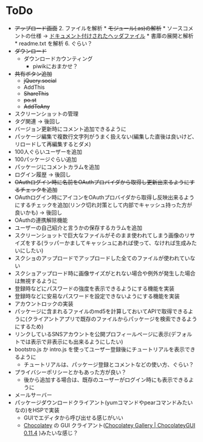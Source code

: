 # ToDo

* ~~アップロード画面~~
    2. ファイルを解析
        * ~~モジュール(.as)の解析~~
        * ソースコメントの仕様 → [ドキュメント付けされたヘッダファイル](http://www.onionsoft.net/hsp/v33/doclib/HSP%20Document%20Library/hdl_usage.htm)
        * 書庫の展開と解析
            * readme.txt を解析
    6. ぐらい？
* ~~ダウンロード~~
    * ダウンロードカウンティング
        * piwikにおまかせ？
* ~~共有ボタン追加~~
    * ~~jQuery.social~~
    * AddThis
    * ~~ShareThis~~
    * ~~po.st~~
    * ~~AddToAny~~
* スクリーンショットの管理
* タグ関連 → 後回し
* バージョン更新時にコメント追加できるように
* パッケージ編集で複数行文字列がうまく扱えない(編集した直後は良いけど、リロードして再編集するとダメ)
* 100人ぐらいユーザーを追加
* 100パッケージぐらい追加
* パッケージにコメントカラムを追加
* ログイン履歴 → 後回し
* ~~OAuthログイン時に名前をOAuthプロバイダから取得し更新出来るようにするチェックを追加~~
* OAuthログイン時にアイコンをOAuthプロバイダから取得し反映出来るようにするチェックを追加(リンク切れ対策として内部でキャッシュ持った方が良いかも) → 後回し
* OAuthの連携解除機能
* ユーザーの自己紹介と言うかの保存するカラムを追加
* スクリーンショットで巨大なファイルがそのまま使われてしまう画像のリサイズをする(ラッパーかましてキャッシュにあれば使って、なければ生成みたいにしたい)
* スクショのアップロードでアップロードした全てのファイルが使われていない
* スクショアップロード時に画像サイズがとれない場合や例外が発生した場合は無視するように
* 登録時などにパスワードの強度を表示できるようにする機能を実装
* 登録時などに安易なパスワードを設定できないようにする機能を実装
* アカウントロックの実装
* パッケージに含まれるファイルのmd5を計算しておいてAPIで取得できるように(クライアントアプリで既存のファイルからパッケージを検索できるようにするため)
* リンクしているSNSアカウントを公開プロフィールページに表示(デフォルトでは表示で非表示にも出来るようにしたい)
* bootstro.js か intro.js を使ってユーザー登録後にチュートリアルを表示できるように
    * チュートリアルは、パッケージ登録とコメントなどの使い方、ぐらい？
* プライバシーポリシーとかもあった方が良い？
    * 後から追加する場合は、既存のユーザーがログイン時にも表示できるように
* メールサーバー
* パッケージダウンロードクライアント(yumコマンドやpearコマンドみたいなの)をHSPで実装
    * GUIでエディタから呼び出せる感じがいい
    * [Chocolatey](https://chocolatey.org/) の GUI クライアント([Chocolatey Gallery | ChocolateyGUI 0.11.4](https://chocolatey.org/packages/ChocolateyGUI)
)みたいな感じ？
